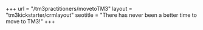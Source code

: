 +++
url = "/tm3practitioners/movetoTM3"
layout = "tm3kickstarter/crmlayout"
seotitle = "There has never been a better time to move to TM3!"
+++
